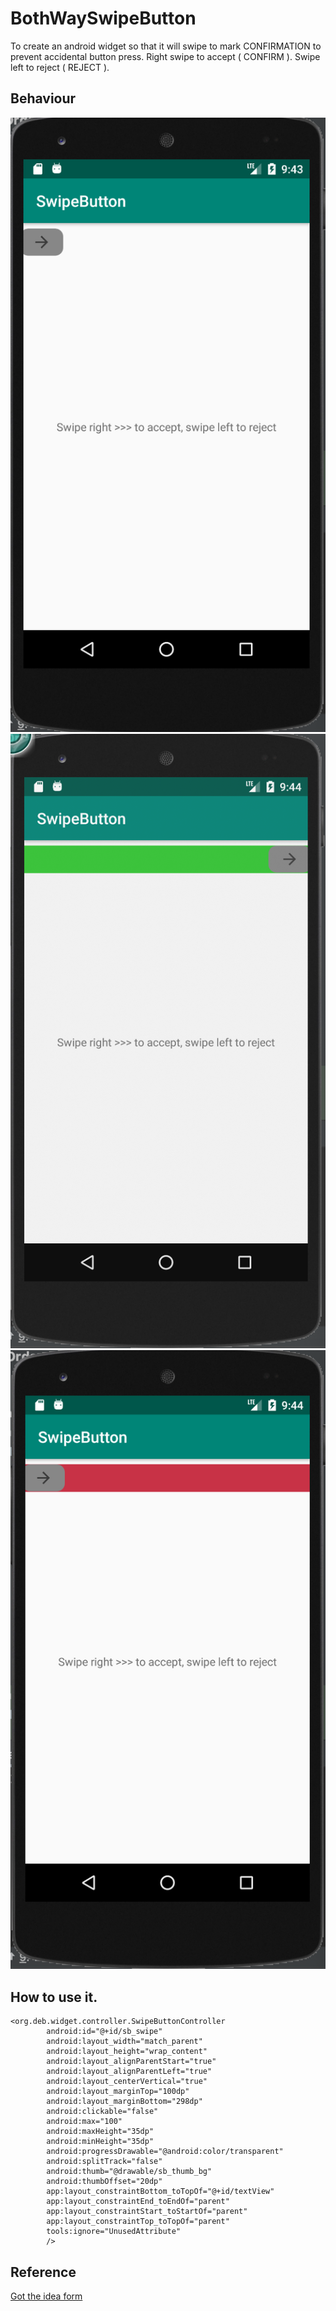 # BothWaySwipeButton
To create an android widget so that it will swipe to mark CONFIRMATION to prevent accidental button press. 
Right swipe to accept ( CONFIRM ). Swipe left to reject ( REJECT ).

## Behaviour
 ![Initial Screen](/docs/InitialScreen.png)
 ![Right Swipe](/docs/SwipeRight.png)
 ![Left Swipe](/docs/SwipeLeft.png)


## How to use it. 
```
<org.deb.widget.controller.SwipeButtonController
        android:id="@+id/sb_swipe"
        android:layout_width="match_parent"
        android:layout_height="wrap_content"
        android:layout_alignParentStart="true"
        android:layout_alignParentLeft="true"
        android:layout_centerVertical="true"
        android:layout_marginTop="100dp"
        android:layout_marginBottom="298dp"
        android:clickable="false"
        android:max="100"
        android:maxHeight="35dp"
        android:minHeight="35dp"
        android:progressDrawable="@android:color/transparent"
        android:splitTrack="false"
        android:thumb="@drawable/sb_thumb_bg"
        android:thumbOffset="20dp"
        app:layout_constraintBottom_toTopOf="@+id/textView"
        app:layout_constraintEnd_toEndOf="parent"
        app:layout_constraintStart_toStartOf="parent"
        app:layout_constraintTop_toTopOf="parent"
        tools:ignore="UnusedAttribute"
        />
   ```
## Reference
[Got the idea form](https://github.com/gratusik/AGIKSwipeButton)
